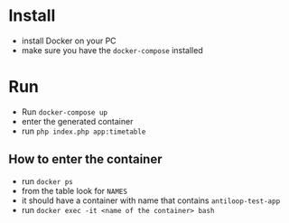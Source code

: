 # Install

 - install Docker on your PC
 - make sure you have the `docker-compose` installed

# Run

 - Run `docker-compose up`
 - enter the  generated container
 - run `php index.php app:timetable`

## How to enter the container

 - run `docker ps`
 - from the table look for `NAMES`
 - it should have a container with name that contains `antiloop-test-app`
 - run `docker exec -it <name of the container> bash`
